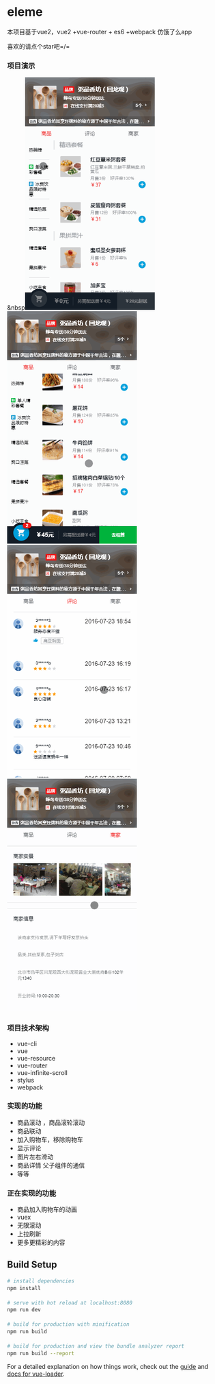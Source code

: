 # eleme

本项目基于vue2，vue2 +vue-router + es6 +webpack 仿饿了么app   
  
喜欢的请点个star吧=/=  

### 项目演示  

&nbsp![image](https://github.com/childmoon/Eleme/blob/master/GifPic/lol3.gif)  
![image](https://github.com/childmoon/Eleme/blob/master/GifPic/lol4.gif)  
![image](https://github.com/childmoon/Eleme/blob/master/GifPic/lol5.gif)  
![image](https://github.com/childmoon/Eleme/blob/master/GifPic/lol6.gif)  

### 项目技术架构
* vue-cli
* vue
* vue-resource
* vue-router
* vue-infinite-scroll
* stylus
* webpack

###  实现的功能
* 商品滚动 ，商品滚轮滚动
* 商品联动
* 加入购物车，移除购物车
* 显示评论
* 图片左右滑动
* 商品详情 父子组件的通信
* 等等

###  正在实现的功能
* 商品加入购物车的动画
* vuex
* 无限滚动
* 上拉刷新
* 更多更精彩的内容

## Build Setup

``` bash
# install dependencies
npm install

# serve with hot reload at localhost:8080
npm run dev

# build for production with minification
npm run build

# build for production and view the bundle analyzer report
npm run build --report
```

For a detailed explanation on how things work, check out the [guide](http://vuejs-templates.github.io/webpack/) and [docs for vue-loader](http://vuejs.github.io/vue-loader).
